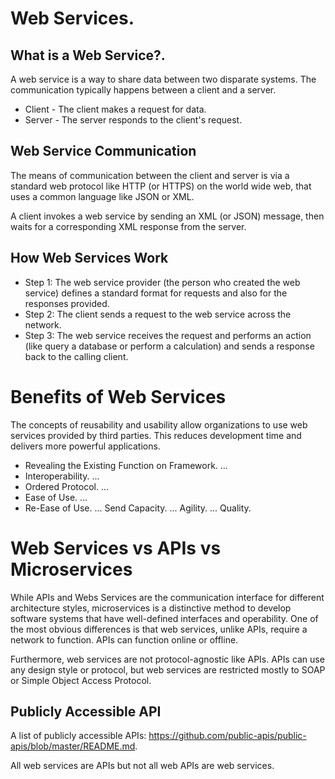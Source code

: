 # Web Services.
## What is a Web Service?.
A web service is a way to share data between two disparate systems. The communication typically happens between a client and a server.
* Client - The client makes a request for data.
* Server - The server responds to the client's request.

## Web Service Communication
The means of communication between the client and server is via a standard web protocol like HTTP (or HTTPS) on the world wide web, that uses a common language like JSON or XML.

A client invokes a web service by sending an XML (or JSON) message, then waits for a corresponding XML response from the server.

## How Web Services Work
* Step 1: The web service provider (the person who created the web service) defines a standard format for requests and also for the responses provided.
* Step 2: The client sends a request to the web service across the network.
* Step 3: The web service receives the request and performs an action (like query a database or perform a calculation) and sends a response back to the calling client.

# Benefits of Web Services
The concepts of reusability and usability allow organizations to use web services provided by third parties. This reduces development time and delivers more powerful applications.
* Revealing the Existing Function on Framework. ...
* Interoperability. ...
* Ordered Protocol. ...
* Ease of Use. ...
* Re-Ease of Use. ...
Send Capacity. ...
Agility. ...
Quality.

# Web Services vs APIs vs Microservices

While APIs and Webs Services are the communication interface for different architecture styles, microservices is a distinctive method to develop software systems that have well-defined interfaces and operability.
One of the most obvious differences is that web services, unlike APIs, require a network to function. APIs can function online or offline.

Furthermore, web services are not protocol-agnostic like APIs. APIs can use any design style or protocol, but web services are restricted mostly to SOAP or Simple Object Access Protocol.

## Publicly Accessible API

A list of publicly accessible APIs: https://github.com/public-apis/public-apis/blob/master/README.md.

All web services are APIs but not all web APIs are web services.

